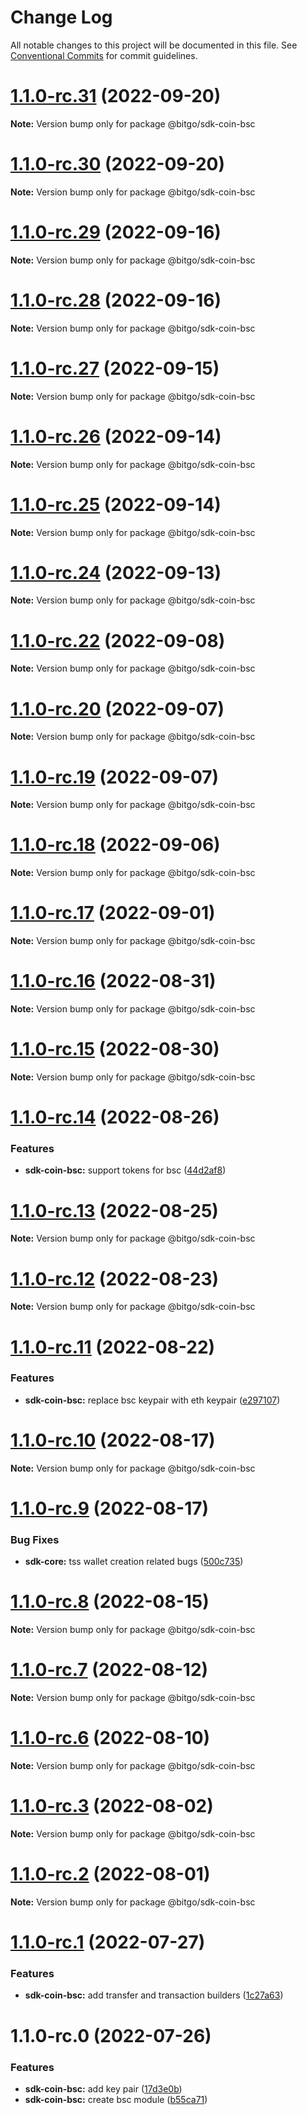 # Change Log

All notable changes to this project will be documented in this file.
See [Conventional Commits](https://conventionalcommits.org) for commit guidelines.

# [1.1.0-rc.31](https://github.com/BitGo/BitGoJS/compare/@bitgo/sdk-coin-bsc@1.1.0-rc.30...@bitgo/sdk-coin-bsc@1.1.0-rc.31) (2022-09-20)

**Note:** Version bump only for package @bitgo/sdk-coin-bsc





# [1.1.0-rc.30](https://github.com/BitGo/BitGoJS/compare/@bitgo/sdk-coin-bsc@1.1.0-rc.29...@bitgo/sdk-coin-bsc@1.1.0-rc.30) (2022-09-20)

**Note:** Version bump only for package @bitgo/sdk-coin-bsc





# [1.1.0-rc.29](https://github.com/BitGo/BitGoJS/compare/@bitgo/sdk-coin-bsc@1.1.0-rc.28...@bitgo/sdk-coin-bsc@1.1.0-rc.29) (2022-09-16)

**Note:** Version bump only for package @bitgo/sdk-coin-bsc





# [1.1.0-rc.28](https://github.com/BitGo/BitGoJS/compare/@bitgo/sdk-coin-bsc@1.1.0-rc.27...@bitgo/sdk-coin-bsc@1.1.0-rc.28) (2022-09-16)

**Note:** Version bump only for package @bitgo/sdk-coin-bsc





# [1.1.0-rc.27](https://github.com/BitGo/BitGoJS/compare/@bitgo/sdk-coin-bsc@1.1.0-rc.26...@bitgo/sdk-coin-bsc@1.1.0-rc.27) (2022-09-15)

**Note:** Version bump only for package @bitgo/sdk-coin-bsc





# [1.1.0-rc.26](https://github.com/BitGo/BitGoJS/compare/@bitgo/sdk-coin-bsc@1.1.0-rc.25...@bitgo/sdk-coin-bsc@1.1.0-rc.26) (2022-09-14)

**Note:** Version bump only for package @bitgo/sdk-coin-bsc





# [1.1.0-rc.25](https://github.com/BitGo/BitGoJS/compare/@bitgo/sdk-coin-bsc@1.1.0-rc.24...@bitgo/sdk-coin-bsc@1.1.0-rc.25) (2022-09-14)

**Note:** Version bump only for package @bitgo/sdk-coin-bsc





# [1.1.0-rc.24](https://github.com/BitGo/BitGoJS/compare/@bitgo/sdk-coin-bsc@1.1.0-rc.23...@bitgo/sdk-coin-bsc@1.1.0-rc.24) (2022-09-13)

**Note:** Version bump only for package @bitgo/sdk-coin-bsc





# [1.1.0-rc.22](https://github.com/BitGo/BitGoJS/compare/@bitgo/sdk-coin-bsc@1.1.0-rc.21...@bitgo/sdk-coin-bsc@1.1.0-rc.22) (2022-09-08)

**Note:** Version bump only for package @bitgo/sdk-coin-bsc





# [1.1.0-rc.20](https://github.com/BitGo/BitGoJS/compare/@bitgo/sdk-coin-bsc@1.1.0-rc.19...@bitgo/sdk-coin-bsc@1.1.0-rc.20) (2022-09-07)

**Note:** Version bump only for package @bitgo/sdk-coin-bsc





# [1.1.0-rc.19](https://github.com/BitGo/BitGoJS/compare/@bitgo/sdk-coin-bsc@1.1.0-rc.18...@bitgo/sdk-coin-bsc@1.1.0-rc.19) (2022-09-07)

**Note:** Version bump only for package @bitgo/sdk-coin-bsc





# [1.1.0-rc.18](https://github.com/BitGo/BitGoJS/compare/@bitgo/sdk-coin-bsc@1.1.0-rc.17...@bitgo/sdk-coin-bsc@1.1.0-rc.18) (2022-09-06)

**Note:** Version bump only for package @bitgo/sdk-coin-bsc





# [1.1.0-rc.17](https://github.com/BitGo/BitGoJS/compare/@bitgo/sdk-coin-bsc@1.1.0-rc.16...@bitgo/sdk-coin-bsc@1.1.0-rc.17) (2022-09-01)

**Note:** Version bump only for package @bitgo/sdk-coin-bsc





# [1.1.0-rc.16](https://github.com/BitGo/BitGoJS/compare/@bitgo/sdk-coin-bsc@1.1.0-rc.15...@bitgo/sdk-coin-bsc@1.1.0-rc.16) (2022-08-31)

**Note:** Version bump only for package @bitgo/sdk-coin-bsc





# [1.1.0-rc.15](https://github.com/BitGo/BitGoJS/compare/@bitgo/sdk-coin-bsc@1.1.0-rc.14...@bitgo/sdk-coin-bsc@1.1.0-rc.15) (2022-08-30)

**Note:** Version bump only for package @bitgo/sdk-coin-bsc





# [1.1.0-rc.14](https://github.com/BitGo/BitGoJS/compare/@bitgo/sdk-coin-bsc@1.1.0-rc.13...@bitgo/sdk-coin-bsc@1.1.0-rc.14) (2022-08-26)


### Features

* **sdk-coin-bsc:** support tokens for bsc ([44d2af8](https://github.com/BitGo/BitGoJS/commit/44d2af8f3f14bc61d31e6a0b8482a68db2a7d23e))





# [1.1.0-rc.13](https://github.com/BitGo/BitGoJS/compare/@bitgo/sdk-coin-bsc@1.1.0-rc.12...@bitgo/sdk-coin-bsc@1.1.0-rc.13) (2022-08-25)

**Note:** Version bump only for package @bitgo/sdk-coin-bsc





# [1.1.0-rc.12](https://github.com/BitGo/BitGoJS/compare/@bitgo/sdk-coin-bsc@1.1.0-rc.11...@bitgo/sdk-coin-bsc@1.1.0-rc.12) (2022-08-23)

**Note:** Version bump only for package @bitgo/sdk-coin-bsc





# [1.1.0-rc.11](https://github.com/BitGo/BitGoJS/compare/@bitgo/sdk-coin-bsc@1.1.0-rc.10...@bitgo/sdk-coin-bsc@1.1.0-rc.11) (2022-08-22)


### Features

* **sdk-coin-bsc:** replace bsc keypair with eth keypair ([e297107](https://github.com/BitGo/BitGoJS/commit/e297107f8f5e233acb1ef2d5f3c2bf5ade460f64))





# [1.1.0-rc.10](https://github.com/BitGo/BitGoJS/compare/@bitgo/sdk-coin-bsc@1.1.0-rc.9...@bitgo/sdk-coin-bsc@1.1.0-rc.10) (2022-08-17)

**Note:** Version bump only for package @bitgo/sdk-coin-bsc





# [1.1.0-rc.9](https://github.com/BitGo/BitGoJS/compare/@bitgo/sdk-coin-bsc@1.1.0-rc.8...@bitgo/sdk-coin-bsc@1.1.0-rc.9) (2022-08-17)


### Bug Fixes

* **sdk-core:** tss wallet creation related bugs ([500c735](https://github.com/BitGo/BitGoJS/commit/500c73527edd902b65cfd784ea1022a21e0f6319))





# [1.1.0-rc.8](https://github.com/BitGo/BitGoJS/compare/@bitgo/sdk-coin-bsc@1.1.0-rc.7...@bitgo/sdk-coin-bsc@1.1.0-rc.8) (2022-08-15)

**Note:** Version bump only for package @bitgo/sdk-coin-bsc





# [1.1.0-rc.7](https://github.com/BitGo/BitGoJS/compare/@bitgo/sdk-coin-bsc@1.1.0-rc.6...@bitgo/sdk-coin-bsc@1.1.0-rc.7) (2022-08-12)

**Note:** Version bump only for package @bitgo/sdk-coin-bsc





# [1.1.0-rc.6](https://github.com/BitGo/BitGoJS/compare/@bitgo/sdk-coin-bsc@1.1.0-rc.5...@bitgo/sdk-coin-bsc@1.1.0-rc.6) (2022-08-10)

**Note:** Version bump only for package @bitgo/sdk-coin-bsc





# [1.1.0-rc.3](https://github.com/BitGo/BitGoJS/compare/@bitgo/sdk-coin-bsc@1.1.0-rc.2...@bitgo/sdk-coin-bsc@1.1.0-rc.3) (2022-08-02)

**Note:** Version bump only for package @bitgo/sdk-coin-bsc





# [1.1.0-rc.2](https://github.com/BitGo/BitGoJS/compare/@bitgo/sdk-coin-bsc@1.1.0-rc.1...@bitgo/sdk-coin-bsc@1.1.0-rc.2) (2022-08-01)

**Note:** Version bump only for package @bitgo/sdk-coin-bsc





# [1.1.0-rc.1](https://github.com/BitGo/BitGoJS/compare/@bitgo/sdk-coin-bsc@1.1.0-rc.0...@bitgo/sdk-coin-bsc@1.1.0-rc.1) (2022-07-27)


### Features

* **sdk-coin-bsc:** add transfer and transaction builders ([1c27a63](https://github.com/BitGo/BitGoJS/commit/1c27a6343f30d341588eadd2a323b4ac2fe73646))





# 1.1.0-rc.0 (2022-07-26)


### Features

* **sdk-coin-bsc:** add key pair ([17d3e0b](https://github.com/BitGo/BitGoJS/commit/17d3e0b72590b6ba34c45c6617265709ad70f955))
* **sdk-coin-bsc:** create bsc module ([b55ca71](https://github.com/BitGo/BitGoJS/commit/b55ca7173e27ee2d75d342b6706698769f11734f))
